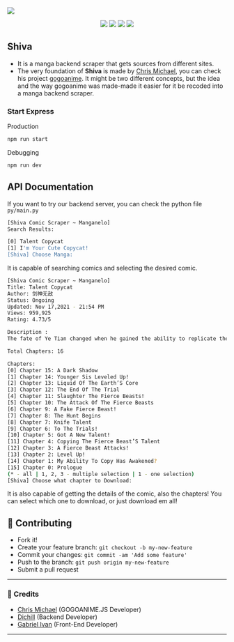 <img src="https://images-wixmp-ed30a86b8c4ca887773594c2.wixmp.com/f/d59ca5a5-a3e9-463f-b37e-e6634d467357/d7id0gu-a6be04cd-150f-4a4e-aeee-9de84f186b47.png?token=eyJ0eXAiOiJKV1QiLCJhbGciOiJIUzI1NiJ9.eyJzdWIiOiJ1cm46YXBwOjdlMGQxODg5ODIyNjQzNzNhNWYwZDQxNWVhMGQyNmUwIiwiaXNzIjoidXJuOmFwcDo3ZTBkMTg4OTgyMjY0MzczYTVmMGQ0MTVlYTBkMjZlMCIsIm9iaiI6W1t7InBhdGgiOiJcL2ZcL2Q1OWNhNWE1LWEzZTktNDYzZi1iMzdlLWU2NjM0ZDQ2NzM1N1wvZDdpZDBndS1hNmJlMDRjZC0xNTBmLTRhNGUtYWVlZS05ZGU4NGYxODZiNDcucG5nIn1dXSwiYXVkIjpbInVybjpzZXJ2aWNlOmZpbGUuZG93bmxvYWQiXX0.36Q_FJpIH1sVZXJ0rh34p_wBivjFNyumzv4z21dsBDc">

<p align="center">
  <img src="https://img.shields.io/badge/node->=14.17.x-brightgreen.svg" />
  <img src="https://img.shields.io/badge/npm->=6.14.x-brightgreen.svg" />
  <img src="https://img.shields.io/badge/pip->=21.2.x-blue.svg" />
  <img src="https://img.shields.io/badge/python->=3.7.x-orange.svg" />
</p>

## Shiva
* It is a manga backend scraper that gets sources from different sites.
* The very foundation of **Shiva** is made by [Chris Michael](https://github.com/ChrisMichaelPerezSantiag), you can check his project [gogoanime](https://github.com/ChrisMichaelPerezSantiago/gogoanime). It might be two different concepts, but the idea and the way gogoanime was made-made it easier for it be recoded into a manga backend scraper.

### Start Express
Production
```bash
npm run start
```

Debugging
```bash
npm run dev
```

## API Documentation
If you want to try our backend server, you can check the python file `py/main.py`

```bash
[Shiva Comic Scraper ~ Manganelo]
Search Results:

[0] Talent Copycat
[1] I'm Your Cute Copycat!
[Shiva] Choose Manga:
```
It is capable of searching comics and selecting the desired comic.

```bash
[Shiva Comic Scraper ~ Manganelo]
Title: Talent Copycat
Author: 剑神无敌
Status: Ongoing
Updated: Nov 17,2021 - 21:54 PM
Views: 959,925
Rating: 4.73/5

Description :
The fate of Ye Tian changed when he gained the ability to replicate the talents of other people. In order to protect his sister, he was struggling to survive in a world where alien beasts had invaded. In order to become stronger, he started exploring unknown worlds and gradually unravelled the secret to enter different dimensions…

Total Chapters: 16

Chapters:
[0] Chapter 15: A Dark Shadow
[1] Chapter 14: Younger Sis Leveled Up!
[2] Chapter 13: Liquid Of The Earth’S Core
[3] Chapter 12: The End Of The Trial
[4] Chapter 11: Slaughter The Fierce Beasts!
[5] Chapter 10: The Attack Of The Fierce Beasts
[6] Chapter 9: A Fake Fierce Beast!
[7] Chapter 8: The Hunt Begins
[8] Chapter 7: Knife Talent
[9] Chapter 6: To The Trials!
[10] Chapter 5: Got A New Talent!
[11] Chapter 4: Copying The Fierce Beast’S Talent
[12] Chapter 3: A Fierce Beast Attacks!
[13] Chapter 2: Level Up!
[14] Chapter 1: My Ability To Copy Has Awakened?
[15] Chapter 0: Prologue
(* - all | 1, 2, 3 - multiple selection | 1 - one selection)
[Shiva] Choose what chapter to Download:
```
It is also capable of getting the details of the comic, also the chapters! You can select which one to download, or just download em all!

## **:handshake: Contributing**

- Fork it!
- Create your feature branch: `git checkout -b my-new-feature`
- Commit your changes: `git commit -am 'Add some feature'`
- Push to the branch: `git push origin my-new-feature`
- Submit a pull request

---

### **:busts_in_silhouette: Credits**

- [Chris Michael](https://github.com/ChrisMichaelPerezSantiago) (GOGOANIME.JS Developer)
- [Dichill](#) (Backend Developer)
- [Gabriel Ivan](#) (Front-End Developer)
---


